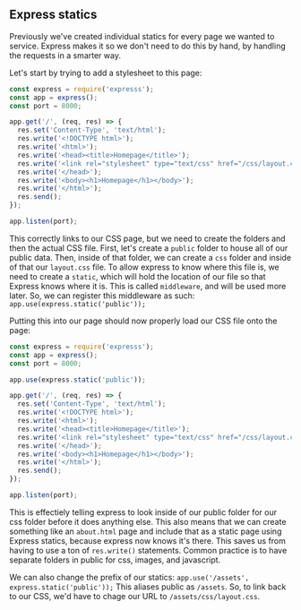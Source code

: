 ## Express statics

Previously we've created individual statics for every page we wanted to service. Express makes it so we don't need to do this by hand, by handling the requests in a smarter way.

Let's start by trying to add a stylesheet to this page:

```javascript
const express = require('expresss');
const app = express();
const port = 8000;

app.get('/', (req, res) => {
  res.set('Content-Type', 'text/html');
  res.write('<!DOCTYPE html>');
  res.write('<html>');
  res.write('<head><title>Homepage</title>');
  res.write('<link rel="stylesheet" type="text/css" href="/css/layout.css">');
  res.write('</head>');
  res.write('<body><h1>Homepage</h1></body>');
  res.write('</html>');
  res.send();
});

app.listen(port);
```
This correctly links to our CSS page, but we need to create the folders and then the actual CSS file. First, let's create a `public` folder to house all of our public data. Then, inside of that folder, we can create a `css` folder and inside of that our `layout.css` file. To allow express to know where this file is, we need to create a `static`, which will hold the location of our file so that Express knows where it is. This is called `middleware`, and will be used more later. So, we can register this middleware as such: `app.use(express.static('public'));`

Putting this into our page should now properly load our CSS file onto the page:

```javascript
const express = require('expresss');
const app = express();
const port = 8000;

app.use(express.static('public'));

app.get('/', (req, res) => {
  res.set('Content-Type', 'text/html');
  res.write('<!DOCTYPE html>');
  res.write('<html>');
  res.write('<head><title>Homepage</title>');
  res.write('<link rel="stylesheet" type="text/css" href="/css/layout.css">');
  res.write('</head>');
  res.write('<body><h1>Homepage</h1></body>');
  res.write('</html>');
  res.send();
});

app.listen(port);
```
This is effectiely telling express to look inside of our public folder for our css folder before it does anything else. This also means that we can create something like an `about.html` page and include that as a static page using Express statics, because express now knows it's there. This saves us from having to use a ton of `res.write()` statements. Common practice is to have separate folders in public for css, images, and javascript.

We can also change the prefix of our statics: `app.use('/assets', express.static('public'));`
This aliases public as `/assets`. So, to link back to our CSS, we'd have to chage our URL to `/assets/css/layout.css`.

